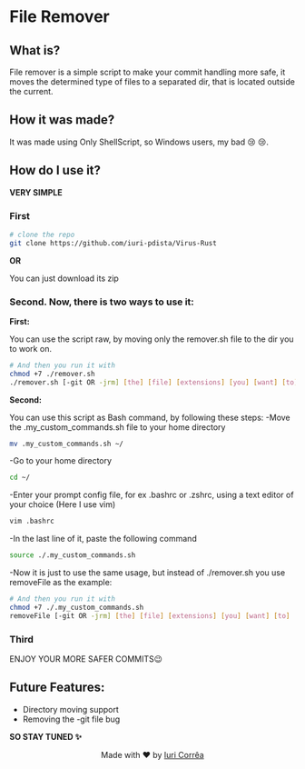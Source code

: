# File Remover

## What is?

File remover is a simple script to make your commit handling more safe, it moves the determined type of files to a separated dir, that is located outside the current. 

## How it was made?

It was made using Only ShellScript, so Windows users, my bad :cry: :cry:.

## How do I use it?

<b> VERY SIMPLE </b>

### First

```bash
# clone the repo
git clone https://github.com/iuri-pdista/Virus-Rust
```
<b> OR </b>

You can just download its zip

### Second. Now, there is two ways to use it:

<b>First:</b>

You can use the script raw, by moving only the remover.sh file to the dir you to work on.
    
```bash
# And then you run it with
chmod +7 ./remover.sh
./remover.sh [-git OR -jrm] [the] [file] [extensions] [you] [want] [to] [remove] 
```

<b>Second:</b>

You can use this script as Bash command, by following these steps:
-Move the .my_custom_commands.sh file to your home directory
```bash
mv .my_custom_commands.sh ~/
```
-Go to your home directory
```bash
cd ~/
```
-Enter your prompt config file, for ex .bashrc or .zshrc, using a text editor of your choice (Here I use vim)
```bash
vim .bashrc
```
-In the last line of it, paste the following command
```bash
source ./.my_custom_commands.sh
```
-Now it is just to use the same usage, but instead of ./remover.sh you use removeFile as the example:
```bash
# And then you run it with
chmod +7 ./.my_custom_commands.sh
removeFile [-git OR -jrm] [the] [file] [extensions] [you] [want] [to] [remove] 
```

### Third

ENJOY YOUR MORE SAFER COMMITS:wink:

## Future Features:

- Directory moving support
- Removing the -git file bug

<b> SO STAY TUNED :sparkles:</b>

<p align="center"> Made with ♥ by <a href="https://github.com/iuri-pdista"> Iuri Corrêa </a></p>
